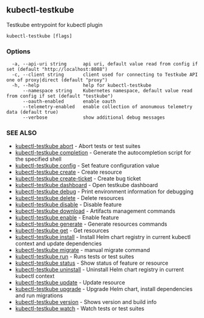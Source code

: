 ## kubectl-testkube

Testkube entrypoint for kubectl plugin

```
kubectl-testkube [flags]
```

### Options

```
  -a, --api-uri string      api uri, default value read from config if set (default "http://localhost:8088")
  -c, --client string       client used for connecting to Testkube API one of proxy|direct (default "proxy")
  -h, --help                help for kubectl-testkube
      --namespace string    Kubernetes namespace, default value read from config if set (default "testkube")
      --oauth-enabled       enable oauth
      --telemetry-enabled   enable collection of anonumous telemetry data (default true)
      --verbose             show additional debug messages
```

### SEE ALSO

* [kubectl-testkube abort](kubectl-testkube_abort.md)	 - Abort tests or test suites
* [kubectl-testkube completion](kubectl-testkube_completion.md)	 - Generate the autocompletion script for the specified shell
* [kubectl-testkube config](kubectl-testkube_config.md)	 - Set feature configuration value
* [kubectl-testkube create](kubectl-testkube_create.md)	 - Create resource
* [kubectl-testkube create-ticket](kubectl-testkube_create-ticket.md)	 - Create bug ticket
* [kubectl-testkube dashboard](kubectl-testkube_dashboard.md)	 - Open testkube dashboard
* [kubectl-testkube debug](kubectl-testkube_debug.md)	 - Print environment information for debugging
* [kubectl-testkube delete](kubectl-testkube_delete.md)	 - Delete resources
* [kubectl-testkube disable](kubectl-testkube_disable.md)	 - Disable feature
* [kubectl-testkube download](kubectl-testkube_download.md)	 - Artifacts management commands
* [kubectl-testkube enable](kubectl-testkube_enable.md)	 - Enable feature
* [kubectl-testkube generate](kubectl-testkube_generate.md)	 - Generate resources commands
* [kubectl-testkube get](kubectl-testkube_get.md)	 - Get resources
* [kubectl-testkube install](kubectl-testkube_install.md)	 - Install Helm chart registry in current kubectl context and update dependencies
* [kubectl-testkube migrate](kubectl-testkube_migrate.md)	 - manual migrate command
* [kubectl-testkube run](kubectl-testkube_run.md)	 - Runs tests or test suites
* [kubectl-testkube status](kubectl-testkube_status.md)	 - Show status of feature or resource
* [kubectl-testkube uninstall](kubectl-testkube_uninstall.md)	 - Uninstall Helm chart registry in current kubectl context
* [kubectl-testkube update](kubectl-testkube_update.md)	 - Update resource
* [kubectl-testkube upgrade](kubectl-testkube_upgrade.md)	 - Upgrade Helm chart, install dependencies and run migrations
* [kubectl-testkube version](kubectl-testkube_version.md)	 - Shows version and build info
* [kubectl-testkube watch](kubectl-testkube_watch.md)	 - Watch tests or test suites

